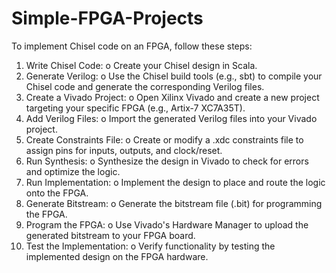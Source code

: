 # Simple-FPGA-Projects
To implement Chisel code on an FPGA, follow these steps:
1.	Write Chisel Code:
o	Create your Chisel design in Scala.
2.	Generate Verilog:
o	Use the Chisel build tools (e.g., sbt) to compile your Chisel code and generate the corresponding Verilog files.
3.	Create a Vivado Project:
o	Open Xilinx Vivado and create a new project targeting your specific FPGA (e.g., Artix-7 XC7A35T).
4.	Add Verilog Files:
o	Import the generated Verilog files into your Vivado project.
5.	Create Constraints File:
o	Create or modify a .xdc constraints file to assign pins for inputs, outputs, and clock/reset.
6.	Run Synthesis:
o	Synthesize the design in Vivado to check for errors and optimize the logic.
7.	Run Implementation:
o	Implement the design to place and route the logic onto the FPGA.
8.	Generate Bitstream:
o	Generate the bitstream file (.bit) for programming the FPGA.
9.	Program the FPGA:
o	Use Vivado's Hardware Manager to upload the generated bitstream to your FPGA board.
10.	Test the Implementation:
o	Verify functionality by testing the implemented design on the FPGA hardware.

